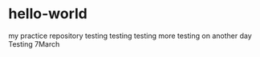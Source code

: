 # hello-world
my practice repository
testing testing testing
more testing on another day
Testing 7March
